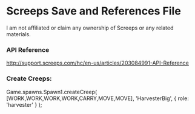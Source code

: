 # Screeps Save and References File
I am not affiliated or claim any ownership of Screeps or any related materials.

### API Reference
http://support.screeps.com/hc/en-us/articles/203084991-API-Reference

### Create Creeps:
Game.spawns.Spawn1.createCreep( [WORK,WORK,WORK,WORK,CARRY,MOVE,MOVE],
    'HarvesterBig',
        { role: 'harvester' } );
